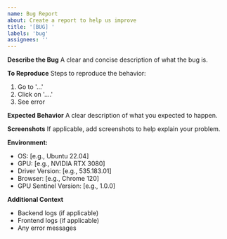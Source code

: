 ```yaml
---
name: Bug Report
about: Create a report to help us improve
title: '[BUG] '
labels: 'bug'
assignees: ''
---
```


**Describe the Bug**
A clear and concise description of what the bug is.

**To Reproduce**
Steps to reproduce the behavior:
1. Go to '...'
2. Click on '....'
3. See error

**Expected Behavior**
A clear description of what you expected to happen.

**Screenshots**
If applicable, add screenshots to help explain your problem.

**Environment:**
 - OS: [e.g., Ubuntu 22.04]
 - GPU: [e.g., NVIDIA RTX 3080]
 - Driver Version: [e.g., 535.183.01]
 - Browser: [e.g., Chrome 120]
 - GPU Sentinel Version: [e.g., 1.0.0]

**Additional Context**
- Backend logs (if applicable)
- Frontend logs (if applicable)
- Any error messages